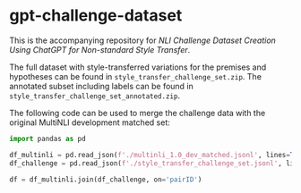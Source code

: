 # gpt-challenge-dataset

This is the accompanying repository for *NLI Challenge Dataset Creation Using ChatGPT for Non-standard Style Transfer*.

The full dataset with style-transferred variations for the premises and hypotheses can be found in `style_transfer_challenge_set.zip`. The annotated subset including labels can be found in `style_transfer_challenge_set_annotated.zip`.

The following code can be used to merge the challenge data with the original MultiNLI development matched set:

```python
import pandas as pd

df_multinli = pd.read_json(f'./multinli_1.0_dev_matched.jsonl', lines=True)
df_challenge = pd.read_json(f'./style_transfer_challenge_set.jsonl', lines=True).set_index('pairID')

df = df_multinli.join(df_challenge, on='pairID')
```
